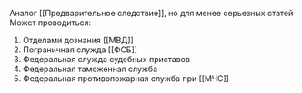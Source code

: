 Аналог [[Предварительное следствие]], но для менее серьезных статей
Может проводиться:
1. Отделами дознания [[МВД]]
2. Пограничная служда [[ФСБ]]
3. Федеральная служда судебных приставов
4. Федеральная таможенная служба
5. Федеральная противопожарная служба при [[МЧС]]